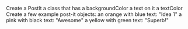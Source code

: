 
Create a PostIt a class that has
a backgroundColor
a text on it
a textColor
Create a few example post-it objects:
an orange with blue text: "Idea 1"
a pink with black text: "Awesome"
a yellow with green text: "Superb!"